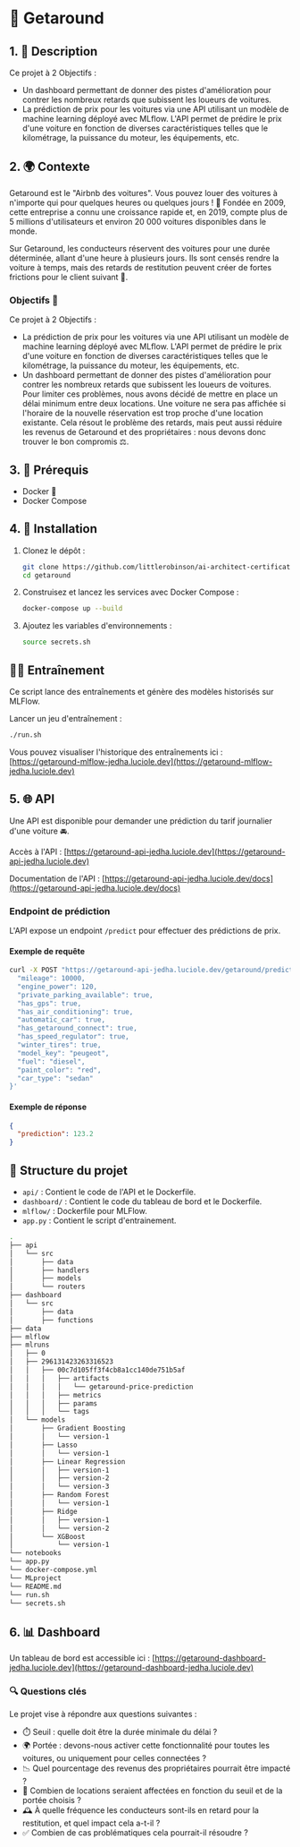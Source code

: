 # 🚗 Getaround

## 1. 📝 Description

Ce projet à 2 Objectifs :

- Un dashboard permettant de donner des pistes d'amélioration pour contrer les nombreux retards que subissent les loueurs de voitures.
- La prédiction de prix pour les voitures via une API utilisant un modèle de machine learning déployé avec MLflow. L'API permet de prédire le prix d'une voiture en fonction de diverses caractéristiques telles que le kilométrage, la puissance du moteur, les équipements, etc.

## 2. 🌍 Contexte

Getaround est le "Airbnb des voitures". Vous pouvez louer des voitures à n'importe qui pour quelques heures ou quelques jours ! 🚙 Fondée en 2009, cette entreprise a connu une croissance rapide et, en 2019, compte plus de 5 millions d'utilisateurs et environ 20 000 voitures disponibles dans le monde.

Sur Getaround, les conducteurs réservent des voitures pour une durée déterminée, allant d'une heure à plusieurs jours. Ils sont censés rendre la voiture à temps, mais des retards de restitution peuvent créer de fortes frictions pour le client suivant 🚦.

### Objectifs 🎯

Ce projet à 2 Objectifs :

- La prédiction de prix pour les voitures via une API utilisant un modèle de machine learning déployé avec MLflow. L'API permet de prédire le prix d'une voiture en fonction de diverses caractéristiques telles que le kilométrage, la puissance du moteur, les équipements, etc.
- Un dashboard permettant de donner des pistes d'amélioration pour contrer les nombreux retards que subissent les loueurs de voitures.
  Pour limiter ces problèmes, nous avons décidé de mettre en place un délai minimum entre deux locations. Une voiture ne sera pas affichée si l'horaire de la nouvelle réservation est trop proche d'une location existante.
  Cela résout le problème des retards, mais peut aussi réduire les revenus de Getaround et des propriétaires : nous devons donc trouver le bon compromis ⚖️.

## 3. 🔧 Prérequis

- Docker 🐳
- Docker Compose

## 4. 🚀 Installation

1. Clonez le dépôt :

   ```sh
   git clone https://github.com/littlerobinson/ai-architect-certification/tree/main/getaround
   cd getaround
   ```

2. Construisez et lancez les services avec Docker Compose :

   ```sh
   docker-compose up --build
   ```

3. Ajoutez les variables d'environnements :

   ```sh
   source secrets.sh
   ```

## 🧑‍🏫 Entraînement

Ce script lance des entraînements et génère des modèles historisés sur MLFlow.

Lancer un jeu d'entraînement :

```bash
./run.sh
```

Vous pouvez visualiser l'historique des entraînements ici : [https://getaround-mlflow-jedha.luciole.dev](https://getaround-mlflow-jedha.luciole.dev)

## 5. 🌐 API

Une API est disponible pour demander une prédiction du tarif journalier d'une voiture 🚘.

Accès à l'API : [https://getaround-api-jedha.luciole.dev](https://getaround-api-jedha.luciole.dev)

Documentation de l'API : [https://getaround-api-jedha.luciole.dev/docs](https://getaround-api-jedha.luciole.dev/docs)

### Endpoint de prédiction

L'API expose un endpoint `/predict` pour effectuer des prédictions de prix.

#### Exemple de requête

```sh
curl -X POST "https://getaround-api-jedha.luciole.dev/getaround/predict" -H "Content-Type: application/json" -d '{
  "mileage": 10000,
  "engine_power": 120,
  "private_parking_available": true,
  "has_gps": true,
  "has_air_conditioning": true,
  "automatic_car": true,
  "has_getaround_connect": true,
  "has_speed_regulator": true,
  "winter_tires": true,
  "model_key": "peugeot",
  "fuel": "diesel",
  "paint_color": "red",
  "car_type": "sedan"
}'
```

#### Exemple de réponse

```json
{
  "prediction": 123.2
}
```

## 📁 Structure du projet

- `api/` : Contient le code de l'API et le Dockerfile.
- `dashboard/` : Contient le code du tableau de bord et le Dockerfile.
- `mlflow/` : Dockerfile pour MLFlow.
- `app.py` : Contient le script d'entrainement.

```bash
.
├── api
│   └── src
│       ├── data
│       ├── handlers
│       ├── models
│       └── routers
├── dashboard
│   └── src
│       ├── data
│       ├── functions
├── data
├── mlflow
├── mlruns
│   ├── 0
│   ├── 296131423263316523
│   │   ├── 00c7d105ff3f4cb8a1cc140de751b5af
│   │   │   ├── artifacts
│   │   │   │   └── getaround-price-prediction
│   │   │   ├── metrics
│   │   │   ├── params
│   │   │   └── tags
│   └── models
│       ├── Gradient Boosting
│       │   └── version-1
│       ├── Lasso
│       │   └── version-1
│       ├── Linear Regression
│       │   ├── version-1
│       │   ├── version-2
│       │   └── version-3
│       ├── Random Forest
│       │   └── version-1
│       ├── Ridge
│       │   ├── version-1
│       │   └── version-2
│       └── XGBoost
│           └── version-1
└── notebooks
└── app.py
└── docker-compose.yml
└── MLproject
└── README.md
└── run.sh
└── secrets.sh
```

## 6. 📊 Dashboard

Un tableau de bord est accessible ici : [https://getaround-dashboard-jedha.luciole.dev](https://getaround-dashboard-jedha.luciole.dev)

### 🔍 Questions clés

Le projet vise à répondre aux questions suivantes :

- ⏱️ Seuil : quelle doit être la durée minimale du délai ?
- 🌍 Portée : devons-nous activer cette fonctionnalité pour toutes les voitures, ou uniquement pour celles connectées ?
- 📉 Quel pourcentage des revenus des propriétaires pourrait être impacté ?
- 🔄 Combien de locations seraient affectées en fonction du seuil et de la portée choisis ?
- 🕰️ À quelle fréquence les conducteurs sont-ils en retard pour la restitution, et quel impact cela a-t-il ?
- ✅ Combien de cas problématiques cela pourrait-il résoudre ?
